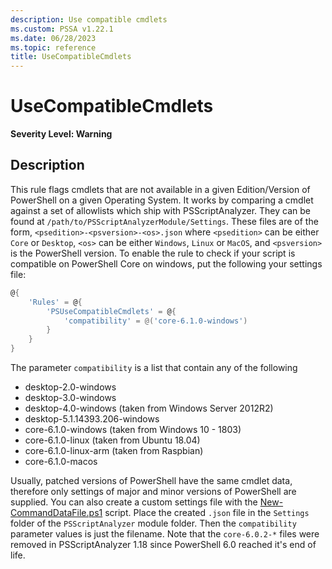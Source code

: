 ```yaml
---
description: Use compatible cmdlets
ms.custom: PSSA v1.22.1
ms.date: 06/28/2023
ms.topic: reference
title: UseCompatibleCmdlets
---
```

# UseCompatibleCmdlets

**Severity Level: Warning**

## Description

This rule flags cmdlets that are not available in a given Edition/Version of PowerShell on a given
Operating System. It works by comparing a cmdlet against a set of allowlists which ship with
PSScriptAnalyzer. They can be found at `/path/to/PSScriptAnalyzerModule/Settings`. These files are
of the form, `<psedition>-<psversion>-<os>.json` where `<psedition>` can be either `Core` or
`Desktop`, `<os>` can be either `Windows`, `Linux` or `MacOS`, and `<psversion>` is the PowerShell
version. To enable the rule to check if your script is compatible on PowerShell Core on windows, put
the following your settings file:

```powershell
@{
    'Rules' = @{
        'PSUseCompatibleCmdlets' = @{
            'compatibility' = @('core-6.1.0-windows')
        }
    }
}
```

The parameter `compatibility` is a list that contain any of the following

- desktop-2.0-windows
- desktop-3.0-windows
- desktop-4.0-windows (taken from Windows Server 2012R2)
- desktop-5.1.14393.206-windows
- core-6.1.0-windows (taken from Windows 10 - 1803)
- core-6.1.0-linux (taken from Ubuntu 18.04)
- core-6.1.0-linux-arm (taken from Raspbian)
- core-6.1.0-macos

Usually, patched versions of PowerShell have the same cmdlet data, therefore only settings of major
and minor versions of PowerShell are supplied. You can also create a custom settings file with the
[New-CommandDataFile.ps1](https://github.com/PowerShell/PSScriptAnalyzer/blob/development/Utils/New-CommandDataFile.ps1)
script. Place the created `.json` file in the `Settings` folder of the `PSScriptAnalyzer` module
folder. Then the `compatibility` parameter values is just the filename. Note that the `core-6.0.2-*`
files were removed in PSScriptAnalyzer 1.18 since PowerShell 6.0 reached it's end of life.
